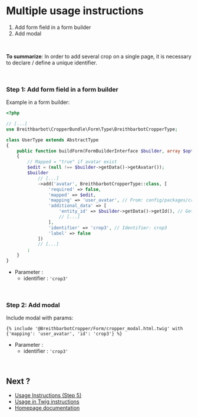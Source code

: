 Multiple usage instructions
===========================

1. Add form field in a form builder
2. Add modal

<br>

**To summarize**: In order to add several crop on a single page, it is necessary to declare / define a unique identifier.

<br>

### Step 1: Add form field in a form builder
Example in a form builder:

```php
<?php

// [...]
use Breithbarbot\CropperBundle\Form\Type\BreithbarbotCropperType;

class UserType extends AbstractType
{
    public function buildForm(FormBuilderInterface $builder, array $options)
    {
        // Mapped = "true" if avatar exist
        $edit = (null !== $builder->getData()->getAvatar());
        $builder
            // [...]
            ->add('avatar', BreithbarbotCropperType::class, [
                'required' => false,
                'mapped' => $edit,
                'mapping' => 'user_avatar', // From: config/packages/cropper.yaml
                'additional_data' => [
                    'entity_id' => $builder->getData()->getId(), // Get current ID
                    // [...]
                ],
                'identifier' => 'crop3', // Identifier: crop3
                'label' => false
            ])
            // [...]
        ;
    }
}
```

- Parameter :
    - identifier : `'crop3'`

<br>

### Step 2: Add modal
Include modal with params:

```twig
{% include '@BreithbarbotCropper/Form/cropper_modal.html.twig' with {'mapping': 'user_avatar', 'id': 'crop3'} %}
```

- Parameter :
    - identifier : `'crop3'`

<br>

## Next ?
- [Usage Instructions (Step 5)](usage.md#step-5-add-form-field)
- [Usage in Twig instructions](usage_twig.md)
- [Homepage documentation](index.md)
